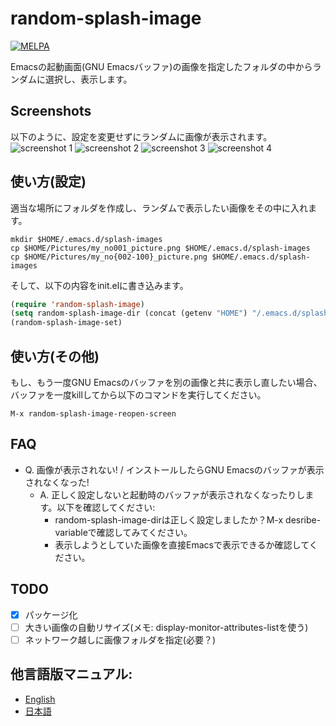 # random-splash-image

[![MELPA](http://melpa.org/packages/random-splash-image-badge.svg)](http://melpa.org/#/random-splash-image)

Emacsの起動画面(GNU Emacsバッファ)の画像を指定したフォルダの中からランダムに選択し、表示します。

## Screenshots

以下のように、設定を変更せずにランダムに画像が表示されます。
![screenshot 1](https://raw.githubusercontent.com/kakakaya/random-splash-image/master/ss1.png)
![screenshot 2](https://raw.githubusercontent.com/kakakaya/random-splash-image/master/ss2.png)
![screenshot 3](https://raw.githubusercontent.com/kakakaya/random-splash-image/master/ss3.png)
![screenshot 4](https://raw.githubusercontent.com/kakakaya/random-splash-image/master/ss4.png)

## 使い方(設定)

適当な場所にフォルダを作成し、ランダムで表示したい画像をその中に入れます。

```shell
mkdir $HOME/.emacs.d/splash-images
cp $HOME/Pictures/my_no001_picture.png $HOME/.emacs.d/splash-images
cp $HOME/Pictures/my_no{002-100}_picture.png $HOME/.emacs.d/splash-images
```

そして、以下の内容をinit.elに書き込みます。

```lisp
(require 'random-splash-image)
(setq random-splash-image-dir (concat (getenv "HOME") "/.emacs.d/splash-images"))
(random-splash-image-set)
```

## 使い方(その他)

もし、もう一度GNU Emacsのバッファを別の画像と共に表示し直したい場合、バッファを一度killしてから以下のコマンドを実行してください。

```shell
M-x random-splash-image-reopen-screen
```

## FAQ

- Q. 画像が表示されない! / インストールしたらGNU Emacsのバッファが表示されなくなった!
  - A. 正しく設定しないと起動時のバッファが表示されなくなったりします。以下を確認してください:
    - random-splash-image-dirは正しく設定しましたか？M-x desribe-variableで確認してみてください。
    - 表示しようとしていた画像を直接Emacsで表示できるか確認してください。

## TODO

- [x] パッケージ化
- [ ] 大きい画像の自動リサイズ(メモ: display-monitor-attributes-listを使う)
- [ ] ネットワーク越しに画像フォルダを指定(必要？)

## 他言語版マニュアル:

- [English](README.md)
- [日本語](README.ja.md)
